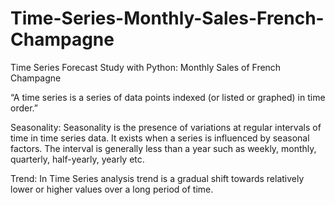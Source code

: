 # Time-Series-Monthly-Sales-French-Champagne

Time Series Forecast Study with Python: Monthly Sales of French Champagne

“A time series is a series of data points indexed (or listed or graphed) in time order.”

Seasonality: Seasonality is the presence of variations at regular intervals of time in time series data. It exists when a series is influenced by seasonal factors. The interval is generally less than a year such as weekly, monthly, quarterly, half-yearly, yearly etc.

Trend: In Time Series analysis trend is a gradual shift towards relatively lower or higher values over a long period of time.
